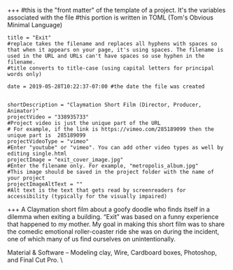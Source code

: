 +++
    #this is the "front matter" of the template of a project. It's the variables associated with the file
    #this portion is written in TOML (Tom's Obvious Minimal Language)
    
    title = "Exit"
    #replace takes the filename and replaces all hyphens with spaces so that when it appears on your page, it's using spaces. The filename is used in the URL and URLs can't have spaces so use hyphen in the filename.
    #title converts to title-case (using capital letters for principal words only)
    
    date = 2019-05-28T10:22:37-07:00 #the date the file was created

    
    shortDescription = "Claymation Short Film (Director, Producer, Animator)"
    projectVideo = "338935733"
    #Project video is just the unique part of the URL  
    # For example, if the link is https://vimeo.com/285189099 then the unique part is  285189099
    projectVideoType = "vimeo"
    #Enter "youtube" or "vimeo". You can add other video types as well by editing single.html 
    projectImage = "exit_cover_image.jpg"
    #Enter the filename only. For example, "metropolis_album.jpg" 
    #This image should be saved in the project folder with the name of your project 
    projectImageAltText = ""
    #Alt text is the text that gets read by screenreaders for accessibility (typically for the visually impaired) 

+++
A Claymation short film about a goofy doodle who finds itself in a dilemma when exiting a building. “Exit” was based on a funny experience that happened to my mother. My goal in making this short film was to share the comedic emotional roller-coaster ride she was on during the incident, one of which many of us find ourselves on unintentionally.

Material & Software – Modeling clay, Wire, Cardboard boxes, Photoshop, and Final Cut Pro. 
\